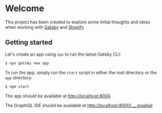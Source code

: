 # Welcome

This project has been created to explore some initial thoughts and ideas when working with [Gatsby](https://www.gatsbyjs.org) and [Shopify](https://www.shopify.com)

## Getting started

Let's create an app using `npx` to run the latest Gatsby CLI:

```sh
$ npx gatsby new app
```

To run the app, simply run the `start` script in either the root directory or the `app` directory:

```sh
$ npm start
```

The app should be available at [http://localhost:8000](http://localhost:8000).

The GraphiQL IDE should be available at [http://localhost:8000/___graphql](http://localhost:8000/___graphql)
